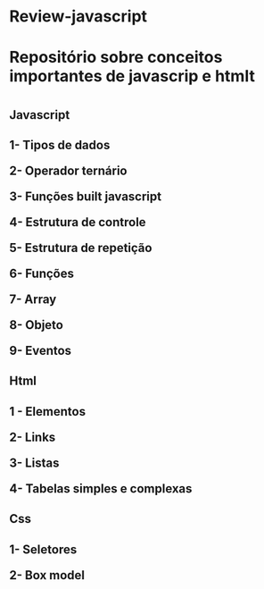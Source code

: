 # Review-javascript
<h1>Repositório sobre conceitos importantes de javascrip e htmlt<h1/>
 
 <h2>Javascript<h2/>
 
<p>1- Tipos de dados<p/>
<p>2- Operador ternário<p/>
<p>3- Funções built javascript<p/>
<p>4- Estrutura de controle<p/>
<p>5- Estrutura de repetição<p/>
<p>6- Funções<p/>
<p>7- Array<p/>
<p>8- Objeto<p/>
<p>9- Eventos<p/>

 <h2>Html<h2/>
  
<p>1 - Elementos<p/>
<p>2- Links<p/>
<p>3- Listas<p/>
<p>4- Tabelas simples e complexas<p/>

<h2>Css<h2/>

<p>1- Seletores<p/>
<p>2- Box model</p>